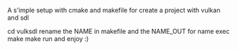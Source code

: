 A s'imple setup with cmake and makefile for create a project with vulkan and sdl

cd vulksdl
rename the NAME in makefile and the NAME_OUT for name exec
make
make run
and enjoy :)